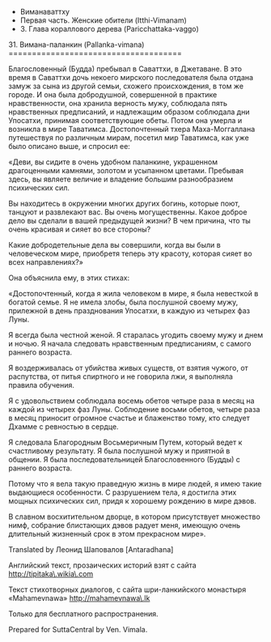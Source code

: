 









* Виманаваттху
* Первая часть\. Женские обители \(Itthi\-Vimanam\)
* 3\. Глава кораллового дерева \(Paricchattaka\-vaggo\)


31\. Вимана\-паланкин \(Pallanka\-vimana\)
\=\=\=\=\=\=\=\=\=\=\=\=\=\=\=\=\=\=\=\=\=\=\=\=\=\=\=\=\=\=\=\=\=\=\=\=\=



Благословенный \(Будда\) пребывал в Саваттхи, в Джетаване\. В это время в Саваттхи дочь некоего мирского последователя была отдана замуж за сына из другой семьи, схожего происхождения, в том же городе\. И она была добродушной, совершенной в практике нравственности, она хранила верность мужу, соблюдала пять нравственных предписаний, и надлежащим образом соблюдала дни Упосатхи, принимая соответствующие обеты\. Потом она умерла и возникла в мире Таватимса\. Достопочтенный тхера Маха\-Моггаллана путешествуя по различным мирам, посетил мир Таватимса, как уже было описано выше, и спросил ее:


«Деви, вы сидите в очень удобном паланкине, украшенном драгоценными камнями, золотом и усыпанном цветами\. Пребывая здесь, вы являете величие и владение большим разнообразием психических сил\.


Вы находитесь в окружении многих других богинь, которые поют, танцуют и развлекают вас\. Вы очень могущественны\. Какое доброе дело вы сделали в вашей предыдущей жизни? В чем причина, что ты очень красивая и сияет во все стороны?


Какие добродетельные дела вы совершили, когда вы были в человеческом мире, приобретя теперь эту красоту, которая сияет во всех направлениях?»


Она объяснила ему, в этих стихах:


«Достопочтенный, когда я жила человеком в мире, я была невесткой в богатой семье\. Я не имела злобы, была послушной своему мужу, прилежной в день празднования Упосатхи, в каждую из четырех фаз Луны\.


Я всегда была честной женой\. Я старалась угодить своему мужу и днем и ночью\. Я начала следовать нравственным предписаниям, с самого раннего возраста\.


Я воздерживалась от убийства живых существ, от взятия чужого, от распутства, от питья спиртного и не говорила лжи, я выполняла правила обучения\.


Я с удовольствием соблюдала восемь обетов четыре раза в месяц на каждой из четырех фаз Луны\. Соблюдение восьми обетов, четыре раза в месяц приносит огромное счастье и блаженство тому, кто следует Дхамме с ревностью в сердце\.


Я следовала Благородным Восьмеричным Путем, который ведет к счастливому результату\. Я была послушной мужу и приятной в общении\. Я была последовательницей Благословенного \(Будды\) с раннего возраста\.


Потому что я вела такую праведную жизнь в мире людей, я имею такие выдающиеся особенности\. С разрушением тела, я достигла этих мощных психических сил, придя к хорошему рождению в мире дэвов\.


В славном восхитительном дворце, в котором присутствует множество нимф, собрание блистающих дэвов радует меня, имеющую очень длительный жизненный срок в этом прекрасном мире»\.



Translated by Леонид Шаповалов \[Antaradhana\]


Английский текст, прозаических историй взят с сайта <http://tipitaka\.wikia\.com>


Текст стихотворных диалогов, с сайта шри\-ланкийского монастыря «Mahamevnawa» <http://mahamevnawa\.lk>


Только для бесплатного распространения\.


Prepared for SuttaCentral by Ven\. Vimala\.






